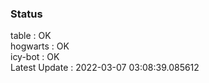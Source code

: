 ### Status


table : OK  
hogwarts : OK  
icy-bot : OK  
Latest Update : 2022-03-07 03:08:39.085612
